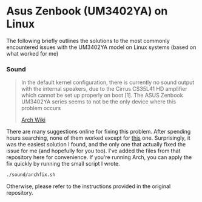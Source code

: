 # Asus Zenbook (UM3402YA) on Linux

The following briefly outlines the solutions to the most commonly encountered
issues with the UM3402YA model on Linux systems (based on what worked for me)

### Sound

> In the default kernel configuration, there is currently no sound output with
> the internal speakers, due to the Cirrus CS35L41 HD amplifier which cannot be
> set up properly on boot \[1\]. The ASUS Zenbook UM3402YA series seems to not
> be the only device where this problem occurs
>
> [Arch Wiki](https://wiki.archlinux.org/title/ASUS_Zenbook_UM3402YA)

There are many suggestions online for fixing this problem. After spending hours
searching, none of them worked except for
[this](https://github.com/farfaaa/asus_zenbook_UM3402YA) one. Surprisingly, it
was the easiest solution I found, and the only one that actually fixed the issue
for me (and hopefully for you too). I've added the files from that repository
here for convenience. If you're running Arch, you can apply the fix quickly by
running the small script I wrote.

```bash
./sound/archfix.sh
```

Otherwise, please refer to the instructions provided in the original repository.
